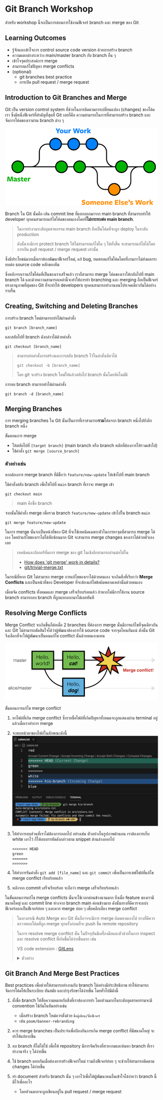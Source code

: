 # Git Branch Workshop

สำหรับ workshop นี้จะเป็นการสอนการใช้งานฟีเจอร์ branch และ merge ของ Git

## Learning Outcomes
- รู้จักและเข้าใจการ control source code version ด้วยการสร้าง branch
- ความแตกต่างระหว่าง main/master branch กับ branch อื่น ๆ
- เข้าใจจุดประสงค์การ merge
- สามารถแก้ไขปัญหา merge conflicts
- (optional)
  - git branches best practice
  - การเปิด pull request / merge request

## Introduction to Git Branches and Merge
Git เป็น version control system ที่ช่วยในการติดตามการเปลี่ยนแปลง (changes) ของโค้ดเรา ซึ่งมีหนึ่งฟีเจอร์ที่สำคัญที่สุดที่ Git เลยก็คือ ความสามารถในการที่สามารถสร้าง branch และจัดการโค้ดของเราผ่าน branch ต่าง ๆ

![](image/git-branches-merge.png)

Branch ใน Git นั้นคือ เส้น commit line ที่แยกออกมาจาก main branch ที่สามารถทำให้ developer ทุกคนสามารถแก้ไขโค้ดของตนเองโดยที่**ไม่กระทบต่อ main branch**.

> ในการทำงานระดับอุตสาหกรรม main branch ถือเป็นโค้ดที่จะถูก deploy ในระดับ production 
> 
> ดังนั้นจะมีการ protect branch ให้ไม่สามารถแก้ไขใด ๆ ได้ทั้งสิ้น 
> จะสามารถแก้ไขได้โดยการเปิด pull request / merge request เท่านั้น

ซึ่งมีประโยชน์มากเมื่อเราต้องพัฒนาฟีเจอร์ใหม่, แก้ bug, ทดสอบแก้ไขโค้ดโดยที่งานเราไม่ส่งผลกระทบต่อ source code หลักของทีม

ซึ่งหลังจากเราแก้ไขโค้ดที่เป็นของเราเสร็จแล้ว เราก็สามารถ merge โค้ดของเราให้กลับไปที่ main branch ได้ และด้วยความสามารถเหล่านี้จะทำให้การทำ branching และ merging ถือเป็นฟีเจอร์ทรงอานุภาพที่สุดของ Git ที่จะทำให้ developers ทุกคนสามารถทำงานบนโปรเจคเดียวกันได้อย่างราบรื่น

## Creating, Switching and Deleting Branches

การสร้าง branch ใหม่สามารถทำได้ผ่านคำสั่ง
```
git branch [branch_name]
```
และสลับไปที่ branch ดังกล่าวได้ด้วยคำสั่ง
```
git checkout [branch_name]
```
> สามารถย่อคำสั่งการสร้างและการสลับ branch ไว้ในคำสั่งเดียวได้
> ```
> git checkout -b [branch_name]
> ```
> โดย git จะสร้าง branch ใหม่ให้แล้วสลับไป branch นั้นโดยอัตโนมัติ


การลบ branch สามารถทำได้ผ่านคำสั่ง
```
git branch -d [branch_name]
```

<!-- ให้นักศึกษาลองสร้าง branch ใหม่และ commit ที่ branch ใหม่ดู และลองสลับกลับไป branch เก่าดู จะเห็นว่าใน main branch ไม่มี commit ของเรา แต่ใน branch ใหม่จะมี -->

## Merging Branches
การ merging branches ใน Git นั้นเป็นการที่เราสามารถ**รวม**โค้ดจาก branch หนึ่งไปยังอีก branch หนึ่ง

ขั้นตอนการ merge
- ให้สลับไปที่ `[target branch]` (main branch หรือ branch หลักที่ต้องการให้รวมเข้าไป)
- ใช้คำสั่ง `git merge [source_branch]`

### ตัวอย่างเช่น 

หากต้องการ merge branch ที่มีชื่อว่า `feature/new-update` ให้เข้าไปที่ main branch

ใช้คำสั่งสลับ branch เพื่อให้ไปที่ `main` branch ที่เราจะ merge เข้า
```
git checkout main
```
> main คือชื่อ branch

จากนั้นใช้คำสั่ง merge เพื่อรวม branch `feature/new-update` เข้าไปใน branch `main`
```
git merge feature/new-update
```

ในการ merge นั้นจะเป็นหน้าที่ของ Git ที่จะใช้เทคนิคเฉพาะตัวในการหาจุดที่สามารถ merge ได้เอง โดยถ้าแก้ไขของเราไม่ได้ซับซ้อนมาก Git จะสามารถ merge changes ของเราได้ด้วยตัวเองเลย

> เทคนิคและอัลกอริทึ่มการ merge ของ git ในเชิงลึกสามารถอ่านต่อได้ใน
> - [How does 'git merge' work in details?](https://stackoverflow.com/questions/14961255/how-does-git-merge-work-in-details)
> - [git/trivial-merge.txt](https://github.com/git/git/blob/master/Documentation/technical/trivial-merge.txt)

ในกรณีที่หาก Git ไม่สามารถ merge การแก้ไขของเราได้ด้วยตนเอง จะเกิดสิ่งที่เรียกว่า **Merge Conflicts** และเป็นหน้าที่ของ Developer ที่จะต้องแก้ไขข้อผิดพลาดเหล่านั้นด้วยตนเอง

เมื่อขจัด conflicts ทั้งหมดและ merge เสร็จเรียบร้อยแล้ว ถ้าหากไม่มีการใช้งาน source branch สามารถลบ branch ที่ถูกแยกออกมาได้เลยทันที

## Resolving Merge Conflicts

Merge Conflict จะเกิดขึ้นก็ต่อเมื่อ 2 branches ที่ต้องการ merge นั้นมีการแก้ไขที่จุดเดียวกัน และ Git ไม่สามารถตัดสินใจได้ว่าผู้พัฒนาต้องการใช้ source code จากจุดไหนกันแน่ ดังนั้น Git จึงเลือกที่จะให้ผู้พัฒนาเป็นคนแก้ไข conflict นั้นด้วยตนเองแทน

![](image/merge-conflict.png)

ขั้นตอนการแก้ไข merge conflict
1. หาไฟล์ที่เกิด merge conflict ซึ่งรายชื่อไฟล์ที่เกิดปัญหาทั้งหมดจะถูกแสดงผ่าน terminal อยู่แล้วเมื่อเราทำการ merge
2. จะพบหน้าตาของไฟล์ในลักษณะดังนี้
![](image/img_merge-conflict.png)

3. ให้ทำการลบส่วนที่เราไม่ต้องการออกไป อย่างเช่น ตัวอย่างในรูปภาพด้านบน เราต้องการเก็บ white เอาไว้ ก็ให้ลบบรรทัดดังกล่าวตาม snippet ด้านล่างออกไป
	```
	<<<<<<< HEAD
	green
	=======
	>>>>>>>
	```
4. ให้ทำการรันคำสั่ง `git add [file_name]` และ `git commit` เพื่อเป็นการเซฟไฟล์ที่แก้ไข merge conflict เรียบร้อยแล้ว
5. หลังจาก commit เสร็จเรียบร้อย จะถือว่า merge เสร็จเรียบร้อยแล้ว

ในขั้นตอนการแก้ไข merge conflicts นั้นจะใช้เวลาค่อนข้างนานมาก ยิ่งเมื่อ feature ของเรามีขนาดใหญ่ และ commit line ห่างจาก branch main ค่อนข้างมาก ดังนั้นทางที่ดีควรจะแบ่งฟีเจอร์ออกเป็นฟีเจอร์ย่อย ๆ และควร merge บ่อย ๆ เพื่อหลีกเลี่ยง merge conflict

> ในบางกรณี Auto Merge ของ Git นั้นก็อาจจะมีการ merge ผิดพลาดเองได้ ทางที่ดีควรตรวจสอบโค้ดที่ถูก merge ทุกครั้งก่อนที่จะ push ขึ้น remote repository

> ในการ resolve merge conflict นั้น ในปัจจุบันมีเครื่องมือและตัวช่วยในการ inspect และ resolve conflict ที่เกิดขึ้นได้ง่ายขึ้นมาก เช่น
>
> VS code extension : [GitLens](https://marketplace.visualstudio.com/items?itemName=eamodio.gitlens)
> 
> <details>
> <summary>ตัวอย่าง</summary>
>
> ![](image/resolve-by-vscode.gif)
> </details>

## Git Branch And Merge Best Practices

Best practices เพื่อช่วยให้สามารถทำงานกับ branch ได้อย่างมีประสิทธิภาพ ทำให้สามารถจัดการโค้ดให้เป็นระเบียบ ทันสมัย และบำรุงรักษาได้ง่ายขึ้น โดยทั่วไปมีดังนี้

1. ตั้งชื่อ branch ให้สื่อความหมายกับสิ่งที่เราต้องการทำ โดยส่วนมากในระดับอุตสาหกรรมจะมี convention ใช้กันในทีมอย่างเช่น
   - เมื่อสร้าง branch ใหม่ควรตั้งด้วย `ชื่อผู้เขียน/ชื่อฟีเจอร์`
   - เช่น `poom/banner-rebranding`

2. ควร merge branches เป็นประจำเพื่อป้องกันการเกิด merge conflict ที่มีขนาดใหญ่ จะทำให้แก้ยากขึ้น

3. ลบ branch ที่ไม่ได้ใช้ เพื่อให้ repository มีการจัดเรียงที่สวยงามและค้นหา branch ที่เราทำงานจริง ๆ ได้ง่ายขึ้น

4. ใช้ branch แยกกันเมื่อต้องการสร้างฟีเจอร์ใหม่ รวมถึงฟีเจอร์ย่อย ๆ จะช่วยให้สามารถติดตาม changes ได้ง่ายขึ้น

5. ทำ document สำหรับ branch นั้น ๆ เอาไว้เพื่อให้ผู้พัฒนาคนอื่นเข้าใจได้ง่ายว่า branch นี้มีไว้เพื่ออะไร 
   - โดยส่วนมากจะถูกเขียนอยู่ใน pull request / merge request
